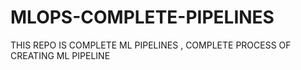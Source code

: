 # MLOPS-COMPLETE-PIPELINES
THIS REPO IS COMPLETE ML PIPELINES , COMPLETE PROCESS OF CREATING ML PIPELINE

